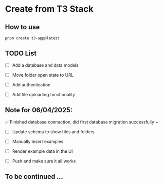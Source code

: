 # Create from T3 Stack

## How to use

```bash
pnpm create t3-app@latest
```

## TODO List

- [ ] Add a database and data models
- [ ] Move folder open state to URL
- [ ] Add authentication
- [ ] Add file uploading functionality


## Note for 06/04/2025:

✅ Finished database connection, did first database migration successfully ~
- [ ] Update schema to show files and folders
- [ ] Manually insert examples
- [ ] Render example data in the UI
- [ ] Push and make sure it all works


## To be continued ...
